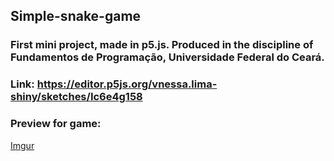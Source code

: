 ## Simple-snake-game
### First mini project, made in p5.js. Produced in the discipline of Fundamentos de Programação, Universidade Federal do Ceará.
### Link: https://editor.p5js.org/vnessa.lima-shiny/sketches/Ic6e4g158 
### Preview for game:
[Imgur](https://i.imgur.com/fkFG9DW.png)
